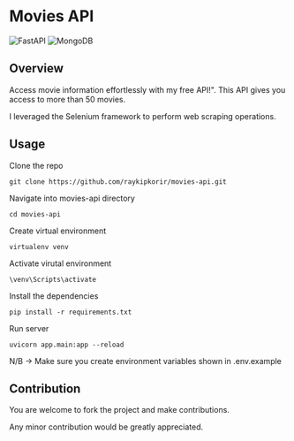 # Movies API
![FastAPI](https://img.shields.io/badge/FastAPI-005571?style=for-the-badge&logo=fastapi)
![MongoDB](https://img.shields.io/badge/MongoDB-%234ea94b.svg?style=for-the-badge&logo=mongodb&logoColor=white)

## Overview
Access movie information effortlessly with my free API!". This API gives you access to more than 50 movies.

I leveraged the Selenium framework to perform web scraping operations.

## Usage
Clone the repo
```
git clone https://github.com/raykipkorir/movies-api.git
```
Navigate into movies-api directory
```
cd movies-api
```
Create virtual environment
```
virtualenv venv
```
Activate virutal environment 
```
\venv\Scripts\activate
```
Install the dependencies
```
pip install -r requirements.txt
```
Run server
```
uvicorn app.main:app --reload
```
N/B -> Make sure you create environment variables shown in .env.example

## Contribution
You are welcome to fork the project and make contributions.

Any minor contribution would be greatly appreciated.
